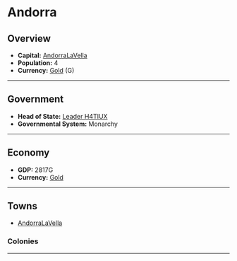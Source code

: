 # Andorra

## Overview

- **Capital:** [AndorraLaVella](AndorraLaVella)
- **Population:** 4
- **Currency:** [Gold](Gold) (G)

---

## Government

- **Head of State:** [Leader H4TIUX](H4TIUX)
- **Governmental System:** Monarchy

---

## Economy

- **GDP:** 2817G
- **Currency:** [Gold](Gold)

---

## Towns

- [AndorraLaVella](AndorraLaVella)

###     Colonies



---